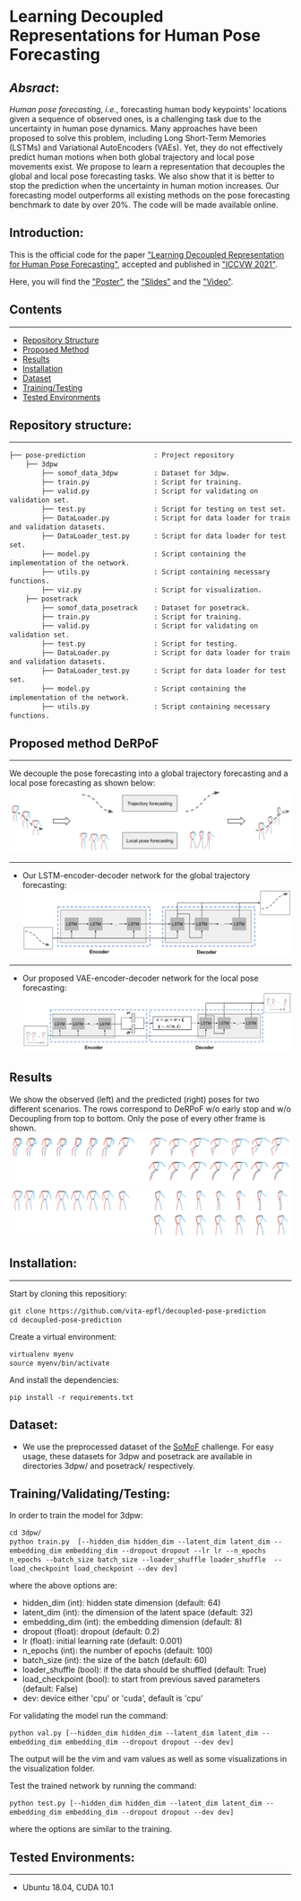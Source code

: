 # Learning Decoupled Representations for Human Pose Forecasting

## _Absract_:

_Human pose forecasting_, *i.e.*, forecasting human body keypoints' locations given a sequence of observed ones, is a challenging task due to the uncertainty in human pose dynamics. 
Many approaches have been proposed to solve this problem, including Long Short-Term Memories (LSTMs) and Variational AutoEncoders (VAEs). Yet, they do not effectively predict human motions when both global trajectory and local pose movements exist.
We propose to learn a representation that decouples the global and local pose forecasting tasks. We also show that it is better to stop the prediction when the uncertainty in human motion increases. 
Our forecasting model outperforms all existing methods on the pose forecasting benchmark to date by over 20%. The code will be made available online.

## Introduction:
This is the official code for the paper ["Learning Decoupled Representation for Human Pose Forecasting"](https://openaccess.thecvf.com/content/ICCV2021W/SoMoF/html/Parsaeifard_Learning_Decoupled_Representations_for_Human_Pose_Forecasting_ICCVW_2021_paper.html), accepted and published in ["ICCVW 2021"](https://somof.stanford.edu/workshops/iccv21).

Here, you will find the ["Poster"](https://drive.google.com/file/d/1qcHiTlGGG8KNk6sUPMnTSvkjcq9oVT32/view?usp=sharing), the ["Slides"](https://drive.google.com/file/d/1k5S_yFnzcBea9g8ZlieCSq77vas-5VGu/view?usp=sharing) and the ["Video"](https://drive.google.com/file/d/1k5S_yFnzcBea9g8ZlieCSq77vas-5VGu/view?usp=sharing).

## Contents
------------
  * [Repository Structure](#repository-structure)
  * [Proposed Method](#proposed-method-DeRPoF)
  * [Results](#results)
  * [Installation](#installation)
  * [Dataset](#dataset)
  * [Training/Testing](#training-testing)
  * [Tested Environments](#tested-environments)
  
## Repository structure:
------------
    ├── pose-prediction                 : Project repository
        ├── 3dpw 
            ├── somof_data_3dpw         : Dataset for 3dpw.
            ├── train.py                : Script for training.  
            ├── valid.py                : Script for validating on validation set.
            ├── test.py                 : Script for testing on test set.  
            ├── DataLoader.py           : Script for data loader for train and validation datasets. 
            ├── DataLoader_test.py      : Script for data loader for test set.
            ├── model.py                : Script containing the implementation of the network.
            ├── utils.py                : Script containing necessary functions.
            ├── viz.py                  : Script for visualization.
        ├── posetrack
            ├── somof_data_posetrack    : Dataset for posetrack.
            ├── train.py                : Script for training.  
            ├── valid.py                : Script for validating on validation set.
            ├── test.py                 : Script for testing.  
            ├── DataLoader.py           : Script for data loader for train and validation datasets. 
            ├── DataLoader_test.py      : Script for data loader for test set.
            ├── model.py                : Script containing the implementation of the network.
            ├── utils.py                : Script containing necessary functions.
            
## Proposed method DeRPoF
-------------
We decouple the pose forecasting into a global trajectory forecasting and a local pose forecasting as shown below:
![Our proposed method](images/network.png)

-------------

* Our LSTM-encoder-decoder network for the global trajectory forecasting:
![Our proposed network architecture for trajectory prediction](figures/fig2.png)

-------------

* Our proposed VAE-encoder-decoder network for the local pose forecasting:
![Our proposed network architecture for pose prediction](figures/fig3.png)

## Results

We show the observed (left) and the predicted (right) poses for two different scenarios. The rows correspond to DeRPoF w/o early stop and w/o Decoupling from top to bottom. Only the pose of every other frame is shown. 
![a](figures/fig4--a.png)
![b](figures/fig4--b.png)

## Installation:
------------
Start by cloning this repositiory:
```
git clone https://github.com/vita-epfl/decoupled-pose-prediction
cd decoupled-pose-prediction
```
Create a virtual environment:
```
virtualenv myenv
source myenv/bin/activate
```
And install the dependencies:
```
pip install -r requirements.txt
```

## Dataset:
  
  * We use the preprocessed dataset of the [SoMoF](https://somof.stanford.edu/dataset) challenge. For easy usage, these datasets for 3dpw and posetrack are available in directories 3dpw/ and posetrack/ respectively. 
  
## Training/Validating/Testing:
In order to train the model for 3dpw:
```
cd 3dpw/
python train.py  [--hidden_dim hidden_dim --latent_dim latent_dim --embedding_dim embedding_dim --dropout dropout --lr lr --n_epochs n_epochs --batch_size batch_size --loader_shuffle loader_shuffle  --load_checkpoint load_checkpoint --dev dev]
```
where the above options are:
* hidden_dim (int): hidden state dimension (default: 64)
* latent_dim (int): the dimension of the latent space (default: 32)
* embedding_dim (int): the embedding dimension (default: 8)
* dropout (float): dropout (default: 0.2)
* lr (float): initial learning rate (default: 0.001)
* n_epochs (int): the number of epochs (default: 100)
* batch_size (int): the size of the batch (default: 60)
* loader_shuffle (bool): if the data should be shuffled (default: True)
* load_checkpoint (bool): to start from previous saved parameters (default: False)
* dev: device either 'cpu' or 'cuda', default is 'cpu'

For validating the model run the command:
```
python val.py [--hidden_dim hidden_dim --latent_dim latent_dim --embedding_dim embedding_dim --dropout dropout --dev dev]
```
The output will be the vim and vam values as well as some visualizations in the visualization folder.


Test the trained network by running the command:
```
python test.py [--hidden_dim hidden_dim --latent_dim latent_dim --embedding_dim embedding_dim --dropout dropout --dev dev]
```
where the options are similar to the training. 

## Tested Environments:
------------
  * Ubuntu 18.04, CUDA 10.1
 
